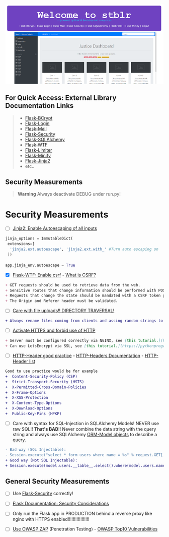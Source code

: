 ![Header Image][header]


## For Quick Access: External Library Documentation Links

> - [Flask-BCrypt][flaskbcrypt_docs]
> - [Flask-Login][flasklogin_docs]
> - [Flask-Mail][flaskmail_docs]
> - [Flask-Security][flasksecurity_docs]
> - [Flask-SQLAlchemy][sqlalchemy_docs]
> - [Flask-WTF][flaskwtf_docs]
> - [Flask-Limiter][flasklimiter_docs]
> - [Flask-Minify][flaskminify_docs]
> - [Flask-Jinja2][jinja2_docs]
> - etc..

## Security Measurements

> __Warning__ Always deactivate DEBUG under run.py!
# Security Measurements

- [ ] [Jinja2: Enable Autoescaping of all inputs](https://jinja.palletsprojects.com/en/3.1.x/api/)

```python
jinja_options = ImmutableDict(
 extensions=[
  'jinja2.ext.autoescape', 'jinja2.ext.with_' #Turn auto escaping on
 ])

app.jinja_env.autoescape = True 
```

- [X] [Flask-WTF: Enable csrf](https://flask-wtf.readthedocs.io/en/0.15.x/csrf/) - [What is CSRF?](https://www.synopsys.com/glossary/what-is-csrf.html)

```markdown
+ GET requests should be used to retrieve data from the web.
+ Sensitive routes that change information should be performed with POST requests in the proper form submission.
+ Requests that change the state should be mandated with a CSRF token generated by the server and sent to the user’s browser.
+ The Origin and Referer header must be validated.
```

- [ ] [Care with file uploads!! DIRECTORY TRAVERSAL!](https://flask.palletsprojects.com/en/1.0.x/patterns/fileuploads/)

```diff
+ Always rename files coming from clients and assing random strings to it filenames, STRICT POLICY!!!!
```

- [ ] [Activate HTTPS and forbid use of HTTP](https://www.youtube.com/watch?v=Gdys9qPjuKs)
```markdown
+ Server must be configured correctly via NGINX, see [this tutorial.](http://nginx.org/en/docs/http/configuring_https_servers.html)
+ Can use LetsEncrypt via SSL, see [this tutorial.](https://pythonprogramming.net/ssl-https-letsencrypt-flask-tutorial/)
```
- [ ] [HTTP-Header good practice](https://stackoverflow.com/questions/60566143/what-is-the-best-practice-for-changing-headers-in-a-flask-request) - [HTTP-Headers Documentation](https://developer.mozilla.org/en-US/docs/Web/HTTP/Headers?retiredLocale=de) - [HTTP-Header list](https://en.wikipedia.org/wiki/List_of_HTTP_header_fields)

```diff
Good to use practice would be for example
+  Content-Security-Policy (CSP)
+  Strict-Transport-Security (HSTS)        
+  X-Permitted-Cross-Domain-Policies
+  X-Frame-Options
+  X-XSS-Protection
+  X-Content-Type-Options
+  X-Download-Options
+  Public-Key-Pins (HPKP)
```

- [ ] Care with syntax for SQL-Injection in SQLAlchemy Models! NEVER use raw SQL!! **That's BAD**!! Never combine the data string with the query string and always use SQLAlchemy [ORM-Model objects](https://docs.sqlalchemy.org/en/20/orm/) to describe a query.

```diff
- Bad way (SQL Injectable):
- Session.execute("select * form users where name = %s" % request.GET['name'])
+ Good way (Not SQL Injectable):
+ Session.execute(model.users.__table__.select().where(model.users.name == request.GET['name']))
```

## General Security Measurements

- [ ] Use [Flask-Security](https://pythonhosted.org/Flask-Security/) correctly!
- [ ] [Flask Documentation: Security Considerations](https://flask.palletsprojects.com/en/2.2.x/security/)
- [ ] Only run the Flask app in PRODUCTION behind a reverse proxy like nginx with HTTPS enabled!!!!!!!!!!!!!!!!!
- [ ] [Use OWASP ZAP](https://www.zaproxy.org/) (Penetration Testing) - [OWASP Top10 Vulnerabilities](https://owasp.org/Top10/)


[//]: # (General Link References)
[header]: development/scrnshots/readme_header.png

[//]: # (Relative Project Link References)

[//]: # (General Documentation Link References)
[flask_docs_security]: https://flask.palletsprojects.com/en/2.2.x/security/
[jinja2_docs]: https://jinja.palletsprojects.com/en/3.1.x/api/
[flaskwtf_docs]: https://flask-wtf.readthedocs.io/en/0.15.x/csrf/
[sqlalchemy_docs]: https://docs.sqlalchemy.org/en/20/
[sqlalchemy_orm]: https://docs.sqlalchemy.org/en/20/orm/
[flasksecurity_docs]: https://pythonhosted.org/Flask-Security/
[http_headers_list]: https://en.wikipedia.org/wiki/List_of_HTTP_header_fields
[http_headers_docs]: https://developer.mozilla.org/en-US/docs/Web/HTTP/Headers
[http_headers_howto]: https://stackoverflow.com/questions/60566143/what-is-the-best-practice-for-changing-headers-in-a-flask-request
[flasklogin_docs]: https://flask-login.readthedocs.io/en/latest/
[flasklimiter_docs]: https://flask-limiter.readthedocs.io/en/stable/
[flaskmigrate_docs]: https://flask-migrate.readthedocs.io/en/latest/
[flaskminify_docs]: https://pypi.org/project/Flask-Minify/
[flaskbcrypt_docs]: https://flask-bcrypt.readthedocs.io/en/1.0.1/
[flaskmail_docs]: https://pythonhosted.org/Flask-Mail/
[flasksecurity_docs]: https://pythonhosted.org/Flask-Security/

[//]: # (Vulnerabilities)
[csrf_explanation]: https://www.synopsys.com/glossary/what-is-csrf.html
[file_uploads]: https://flask.palletsprojects.com/en/1.0.x/patterns/fileuploads/
[top10_vulns]: https://owasp.org/Top10/

[//]: # (Shield Icons)
[shield_critical]: https://img.shields.io/badge/-CRITICAL-critical
[shield_info]: https://img.shields.io/badge/-INFO-informational
[shield_success]: https://img.shields.io/badge/-SUCCESS-success
[shield_important]: https://img.shields.io/badge/-IMPORTANT-yellow
[shield_general]: https://img.shields.io/badge/docs-general-green?logo=appveyor&style=plastic
[shields_dev]: https://img.shields.io/badge/docs-development-green?logo=appveyor&style=plastic
